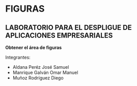# FIGURAS

## **LABORATORIO PARA EL DESPLIGUE DE APLICACIONES EMPRESARIALES** 

**Obtener el área de figuras**

Integrantes:
- Aldana Peréz José Samuel 
- Manrique Galván Omar Manuel
- Muñoz Rodríguez Diego